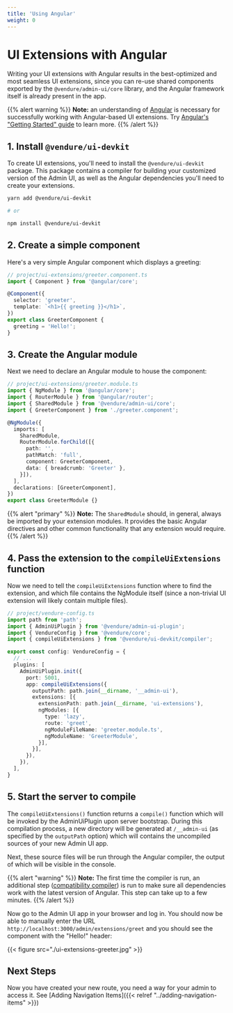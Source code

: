 ```yaml
---
title: 'Using Angular'
weight: 0
---
```


# UI Extensions with Angular

Writing your UI extensions with Angular results in the best-optimized and most seamless UI extensions, since you can re-use shared components exported by the `@vendure/admin-ui/core` library, and the Angular framework itself is already present in the app.

{{% alert warning %}}
**Note:** an understanding of [Angular](https://angular.io/) is necessary for successfully working with Angular-based UI extensions. Try [Angular's "Getting Started" guide](https://angular.io/start) to learn more.
{{% /alert %}}

## 1. Install `@vendure/ui-devkit`

To create UI extensions, you'll need to install the `@vendure/ui-devkit` package. This package contains a compiler for building your customized version of the Admin UI, as well as the Angular dependencies you'll need to create your extensions.

```bash
yarn add @vendure/ui-devkit

# or

npm install @vendure/ui-devkit
```

## 2. Create a simple component

Here's a very simple Angular component which displays a greeting:

```TypeScript
// project/ui-extensions/greeter.component.ts
import { Component } from '@angular/core';

@Component({
  selector: 'greeter',
  template: `<h1>{{ greeting }}</h1>`,
})
export class GreeterComponent {
  greeting = 'Hello!';
}
```

## 3. Create the Angular module

Next we need to declare an Angular module to house the component:

```TypeScript
// project/ui-extensions/greeter.module.ts
import { NgModule } from '@angular/core';
import { RouterModule } from '@angular/router';
import { SharedModule } from '@vendure/admin-ui/core';
import { GreeterComponent } from './greeter.component';

@NgModule({
  imports: [
    SharedModule,
    RouterModule.forChild([{
      path: '',
      pathMatch: 'full',
      component: GreeterComponent,
      data: { breadcrumb: 'Greeter' },
    }]),
  ],
  declarations: [GreeterComponent],
})
export class GreeterModule {}
```

{{% alert "primary" %}}
**Note:** The `SharedModule` should, in general, always be imported by your extension modules. It provides the basic Angular
directives and other common functionality that any extension would require.
{{% /alert %}}

## 4. Pass the extension to the `compileUiExtensions` function

Now we need to tell the `compileUiExtensions` function where to find the extension, and which file contains the NgModule itself (since a non-trivial UI extension will likely contain multiple files).

```TypeScript
// project/vendure-config.ts
import path from 'path';
import { AdminUiPlugin } from '@vendure/admin-ui-plugin';
import { VendureConfig } from '@vendure/core';
import { compileUiExtensions } from '@vendure/ui-devkit/compiler';

export const config: VendureConfig = {
  // ...
  plugins: [
    AdminUiPlugin.init({
      port: 5001,
      app: compileUiExtensions({
        outputPath: path.join(__dirname, '__admin-ui'),
        extensions: [{
          extensionPath: path.join(__dirname, 'ui-extensions'),
          ngModules: [{
            type: 'lazy',
            route: 'greet',
            ngModuleFileName: 'greeter.module.ts',
            ngModuleName: 'GreeterModule',
          }],
        }],
      }),
    }),
  ],
}
```

## 5. Start the server to compile

The `compileUiExtensions()` function returns a `compile()` function which will be invoked by the AdminUiPlugin upon server bootstrap. During this compilation process, a new directory will be generated at `/__admin-ui` (as specified by the `outputPath` option) which will contains the uncompiled sources of your new Admin UI app.

Next, these source files will be run through the Angular compiler, the output of which will be visible in the console.

{{% alert "warning" %}}
**Note:** The first time the compiler is run, an additional step ([compatibility compiler](https://angular.io/guide/ivy#ivy-and-libraries)) is run to make sure all dependencies work with the latest version of Angular. This step can take up to a few minutes.
{{% /alert %}}

Now go to the Admin UI app in your browser and log in. You should now be able to manually enter the URL `http://localhost:3000/admin/extensions/greet` and you should see the component with the "Hello!" header:

{{< figure src="./ui-extensions-greeter.jpg" >}}

## Next Steps

Now you have created your new route, you need a way for your admin to access it. See [Adding Navigation Items]({{< relref "../adding-navigation-items" >}})
